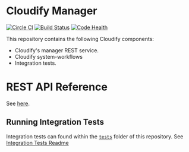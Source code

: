 # Cloudify Manager

[![Circle CI](https://circleci.com/gh/cloudify-cosmo/cloudify-manager/tree/master.svg?style=shield)](https://circleci.com/gh/cloudify-cosmo/cloudify-manager/tree/master)
[![Build Status](https://travis-ci.org/cloudify-cosmo/cloudify-manager.svg?branch=master)](https://travis-ci.org/cloudify-cosmo/cloudify-manager)
[![Code Health](https://landscape.io/github/cloudify-cosmo/cloudify-manager/master/landscape.svg?style=flat)](https://landscape.io/github/cloudify-cosmo/cloudify-manager/master)

This repository contains the following Cloudify components:

* Cloudify's manager REST service.
* Cloudify system-workflows
* Integration tests.

# REST API Reference

See [here](http://docs.getcloudify.org/api/).

## Running Integration Tests

Integration tests can found within the [`tests`](tests) folder of this repository.
See [Integration Tests Readme](tests/README.md)

